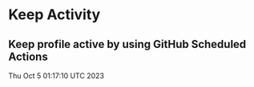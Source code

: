 # Keep Activity 
Keep profile active by using GitHub Scheduled Actions
--- 
Thu Oct  5 01:17:10 UTC 2023